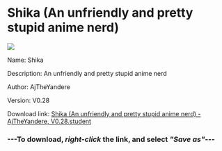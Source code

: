# Shika (An unfriendly and pretty stupid anime nerd)

<img src = "https://raw.githubusercontent.com/Arbiter1223/Koukou-Gurashi-Custom-Students/master/Students/Files/Shika%20(An%20unfriendly%20and%20pretty%20stupid%20anime%20nerd).png">

Name: Shika

Description: An unfriendly and pretty stupid anime nerd

Author: AjTheYandere

Version: V0.28

Download link: <a href="https://raw.githubusercontent.com/Arbiter1223/Koukou-Gurashi-Custom-Students/master/Students/Files/Shika%20(An%20unfriendly%20and%20pretty%20stupid%20anime%20nerd)%20-%20AjTheYandere%2C%20V0.28.student">Shika (An unfriendly and pretty stupid anime nerd) - AjTheYandere, V0.28.student</a>

### ---**To download, _right-click_ the link, and select _"Save as"_**---
